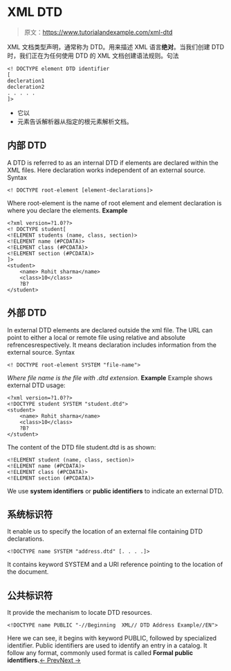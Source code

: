 # XML DTD

> 原文：<https://www.tutorialandexample.com/xml-dtd>

XML 文档类型声明，通常称为 DTD。用来描述 XML 语言**绝对**。当我们创建 DTD 时，我们正在为任何使用 DTD 的 XML 文档创建语法规则。句法

```
<! DOCTYPE element DTD identifier   
[  
decleration1   
decleration2   
. . . . .  
]>
```

*   它以
*   元素告诉解析器从指定的根元素解析文档。

## 内部 DTD

A DTD is referred to as an internal DTD if elements are declared within the XML files. Here declaration works independent of an external source. Syntax

```
<! DOCTYPE root-element [element-declarations]>
```

Where root-element is the name of root element and element declaration is where you declare the elements. **Example**

```
<?xml version=?1.0??>  
<! DOCTYPE student[  
<!ELEMENT students (name, class, section)>  
<!ELEMENT name (#PCDATA)>  
<!ELEMENT class (#PCDATA)>  
<!ELEMENT section (#PCDATA)>  
]>  
<student>  
    <name> Rohit sharma</name>  
    <class>10</class>     
    ?B?  
</student>
```

## 外部 DTD

In external DTD elements are declared outside the xml file. The URL can point to either a local or remote file using relative and absolute refrencesrespectively. It means declaration includes information from the external source. Syntax

```
<! DOCTYPE root-element SYSTEM "file-name">
```

*Where file name is the file with .dtd extension.* **Example** Example shows external DTD usage:

```
<?xml version=?1.0??>  
<!DOCTYPE student SYSTEM "student.dtd">  
<student>  
    <name> Rohit sharma</name>  
    <class>10</class>     
    ?B?  
</student>
```

The content of the DTD file student.dtd is as shown:

```
<!ELEMENT student (name, class, section)>  
<!ELEMENT name (#PCDATA)>  
<!ELEMENT class (#PCDATA)>  
<!ELEMENT section (#PCDATA)>
```

We use **system identifiers** or **public identifiers** to indicate an external DTD.

## 系统标识符

It enable us to specify the location of an external file containing DTD declarations.

```
<!DOCTYPE name SYSTEM "address.dtd" [. . . .]>
```

It contains keyword SYSTEM and a URI reference pointing to the location of the document.

## 公共标识符

It provide the mechanism to locate DTD resources.

```
<!DOCTYPE name PUBLIC "-//Beginning  XML// DTD Address Example//EN">
```

Here we can see, it begins with keyword PUBLIC, followed by specialized identifier. Public identifiers are used to identify an entry in a catalog. It follow any format, commonly used format is called **Formal public identifiers.**[← Prev](https://www.tutorialandexample.com/xml-validation)[Next →](https://www.tutorialandexample.com/xml-css)